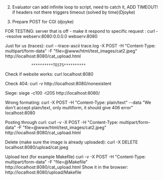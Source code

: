 2. Evaluator can add infinite loop to script, need to catch it, ADD TIMEOUT! if headers not there triggers timeout (solved by time)(Djoyke)

3. Prepare POST for CGI (djoyke)


FOR TESTING:
server that is off - make it respond to specific request :
          curl --resolve webserv:8080:0.0.0.0 webserv:8080 

Just for us (traces): 
curl --trace-ascii trace.log -X POST -H "Content-Type: multipart/form-data" -F "file=@www/html/test_images/cat2.jpeg" http://localhost:8080/cat_upload.html



				**********TESTS**********

Check if website works:
curl localhost:8080

Check 404:
curl -v http://localhost:8080/nonexistent

Siege:
siege -c100 -t20S http://localhost:8080/

Wrong formating:
curl -X POST -H "Content-Type: plain/text" --data "We don't accept plain/text, only multiform, it should give 406 error" localhost:8080

Posting through curl:
curl -v -X POST -H "Content-Type: multipart/form-data" -F "file=@www/html/test_images/cat2.jpeg" http://localhost:8080/cat_upload.html

Delete (make sure the image is already uploaded):
curl -X DELETE localhost:8080/upload/cat.jpeg

Upload text (for example Makefile)
curl -v -X POST -H "Content-Type: multipart/form-data" -F "file=@Makefile" http://localhost:8080/cat_upload.html
Show it in the browser:
http://localhost:8080/upload/Makefile

